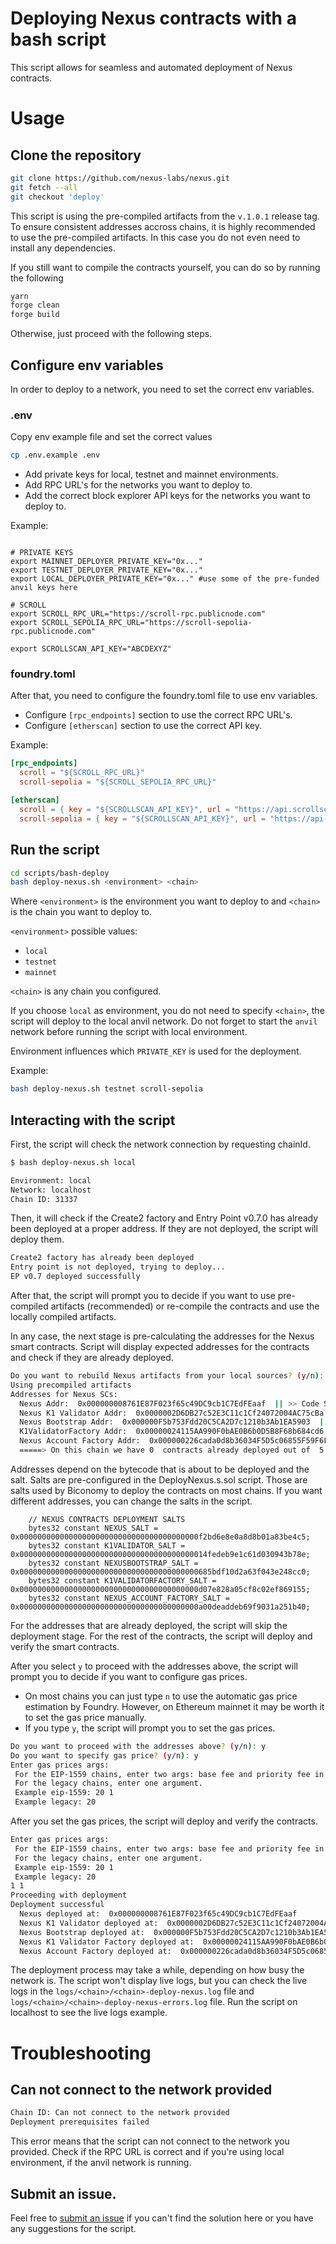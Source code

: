 # Deploying Nexus contracts with a bash script
This script allows for seamless and automated deployment of Nexus contracts.

# Usage

## Clone the repository

```bash
git clone https://github.com/nexus-labs/nexus.git
git fetch --all
git checkout 'deploy'
```

This script is using the pre-compiled artifacts from the `v.1.0.1` release tag.
To ensure consistent addresses accross chains, it is highly recommended to use the pre-compiled artifacts.
In this case you do not even need to install any dependencies.

If you still want to compile the contracts yourself, you can do so by running the following 

```bash
yarn
forge clean
forge build
```

Otherwise, just proceed with the following steps.

## Configure env variables

In order to deploy to a network, you need to set the correct env variables.

### .env
Copy env example file and set the correct values

```bash
cp .env.example .env
```
- Add private keys for local, testnet and mainnet environments.
- Add RPC URL's for the networks you want to deploy to.
- Add the correct block explorer API keys for the networks you want to deploy to.

Example: 
``` .env

# PRIVATE KEYS
export MAINNET_DEPLOYER_PRIVATE_KEY="0x..."
export TESTNET_DEPLOYER_PRIVATE_KEY="0x..."
export LOCAL_DEPLOYER_PRIVATE_KEY="0x..." #use some of the pre-funded anvil keys here

# SCROLL
export SCROLL_RPC_URL="https://scroll-rpc.publicnode.com"
export SCROLL_SEPOLIA_RPC_URL="https://scroll-sepolia-rpc.publicnode.com"

export SCROLLSCAN_API_KEY="ABCDEXYZ"

```

### foundry.toml

After that, you need to configure the foundry.toml file to use env variables.
- Configure `[rpc_endpoints]` section to use the correct RPC URL's.
- Configure `[etherscan]` section to use the correct API key.

Example:

```toml
[rpc_endpoints]
  scroll = "${SCROLL_RPC_URL}"
  scroll-sepolia = "${SCROLL_SEPOLIA_RPC_URL}"

[etherscan]
  scroll = { key = "${SCROLLSCAN_API_KEY}", url = "https://api.scrollscan.com/api" }
  scroll-sepolia = { key = "${SCROLLSCAN_API_KEY}", url = "https://api-sepolia.scrollscan.com/api" }
```

## Run the script

```bash
cd scripts/bash-deploy
bash deploy-nexus.sh <environment> <chain>
```

Where `<environment>` is the environment you want to deploy to and `<chain>` is the chain you want to deploy to.

`<environment>` possible values:
- `local`
- `testnet`
- `mainnet`

`<chain>` is any chain you configured.

If you choose `local` as environment, you do not need to specify `<chain>`, the script will deploy to the local anvil network. 
Do not forget to start the `anvil` network before running the script with local environment.

Environment influences which `PRIVATE_KEY` is used for the deployment.

Example:
```bash
bash deploy-nexus.sh testnet scroll-sepolia
```

## Interacting with the script

First, the script will check the network connection by requesting chainId.

```bash
$ bash deploy-nexus.sh local

Environment: local
Network: localhost
Chain ID: 31337
```

Then, it will check if the Create2 factory and Entry Point v0.7.0 has already been deployed at a proper address.
If they are not deployed, the script will deploy them.

```bash
Create2 factory has already been deployed
Entry point is not deployed, trying to deploy...
EP v0.7 deployed successfully
```
After that, the script will prompt you to decide if you want to use pre-compiled artifacts (recommended) or re-compile the contracts and use the locally compiled artifacts.

In any case, the next stage is pre-calculating the addresses for the Nexus smart contracts.
Script will display expected addresses for the contracts and check if they are already deployed.

```bash
Do you want to rebuild Nexus artifacts from your local sources? (y/n): n
Using precompiled artifacts
Addresses for Nexus SCs:
  Nexus Addr:  0x000000008761E87F023f65c49DC9cb1C7EdFEaaf  || >> Code Size:  0
  Nexus K1 Validator Addr:  0x0000002D6DB27c52E3C11c1Cf24072004AC75cBa  || >> Code Size:  0
  Nexus Bootstrap Addr:  0x000000F5b753Fdd20C5CA2D7c1210b3Ab1EA5903  || >> Code Size:  0
  K1ValidatorFactory Addr:  0x00000024115AA990F0bAE0B6b0D5B8F68b684cd6  || >> Code Size:  0
  Nexus Account Factory Addr:  0x000000226cada0d8b36034F5D5c06855F59F6F3A  || >> Code Size:  0
  =====> On this chain we have 0  contracts already deployed out of  5
```

Addresses depend on the bytecode that is about to be deployed and the salt.
Salts are pre-configured in the DeployNexus.s.sol script.
Those are salts used by Biconomy to deploy the contracts on most chains.
If you want different addresses, you can change the salts in the script.

```solidity
    // NEXUS CONTRACTS DEPLOYMENT SALTS
    bytes32 constant NEXUS_SALT = 0x0000000000000000000000000000000000000000f2bd6e8e0a8d8b01a83be4c5;
    bytes32 constant K1VALIDATOR_SALT = 0x000000000000000000000000000000000000000014fedeb9e1c61d030943b78e;
    bytes32 constant NEXUSBOOTSTRAP_SALT = 0x0000000000000000000000000000000000000000685bdf10d2a63f043e248cc0;
    bytes32 constant K1VALIDATORFACTORY_SALT = 0x0000000000000000000000000000000000000000d07e828a05cf8c02ef869155;
    bytes32 constant NEXUS_ACCOUNT_FACTORY_SALT = 0x0000000000000000000000000000000000000000a00deaddeb69f9031a251b40;
```

For the addresses that are already deployed, the script will skip the deployment stage.
For the rest of the contracts, the script will deploy and verify the smart contracts.

After you select `y` to proceed with the addresses above, the script will prompt you to decide if you want to configure gas prices.
- On most chains you can just type `n` to use the automatic gas price estimation by Foundry. However, on Ethereum mainnet it may be worth it to set the gas price manually.
- If you type `y`, the script will prompt you to set the gas prices.

```bash
Do you want to proceed with the addresses above? (y/n): y
Do you want to specify gas price? (y/n): y
Enter gas prices args: 
 For the EIP-1559 chains, enter two args: base fee and priority fee in gwei
 For the legacy chains, enter one argument. 
 Example eip-1559: 20 1 
 Example legacy: 20 

```

After you set the gas prices, the script will deploy and verify the contracts.

```bash
Enter gas prices args: 
 For the EIP-1559 chains, enter two args: base fee and priority fee in gwei
 For the legacy chains, enter one argument. 
 Example eip-1559: 20 1 
 Example legacy: 20 
1 1
Proceeding with deployment 
Deployment successful
  Nexus deployed at:  0x000000008761E87F023f65c49DC9cb1C7EdFEaaf
  Nexus K1 Validator deployed at:  0x0000002D6DB27c52E3C11c1Cf24072004AC75cBa
  Nexus Bootstrap deployed at:  0x000000F5b753Fdd20C5CA2D7c1210b3Ab1EA5903
  Nexus K1 Validator Factory deployed at:  0x00000024115AA990F0bAE0B6b0D5B8F68b684cd6
  Nexus Account Factory deployed at:  0x000000226cada0d8b36034F5D5c06855F59F6F3A
```

The deployment process may take a while, depending on how busy the network is.
The script won't display live logs, but you can check the live logs in the `logs/<chain>/<chain>-deploy-nexus.log` file and `logs/<chain>/<chain>-deploy-nexus-errors.log` file.
Run the script on localhost to see the live logs example.


# Troubleshooting

## Can not connect to the network provided

```bash
Chain ID: Can not connect to the network provided
Deployment prerequisites failed
```

This error means that the script can not connect to the network you provided.
Check if the RPC URL is correct and if you're using local environment, if the anvil network is running.

## Submit an issue.
Feel free to [submit an issue](https://github.com/bcnmy/nexus/issues/new/choose) if you can't find the solution here or you have any suggestions for the script.
